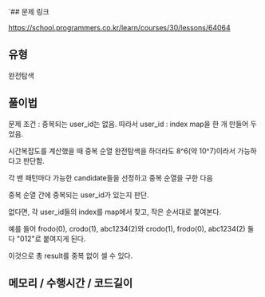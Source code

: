 `## 문제 링크

https://school.programmers.co.kr/learn/courses/30/lessons/64064

## 유형

완전탐색

## 풀이법

문제 조건 : 중복되는 user_id는 없음. 따라서 user_id : index map을 한 개 만들어 두었음.

시간복잡도를 계산했을 때 중복 순열 완전탐색을 하더라도 8^6(약 10^7)이라서 가능하다고 판단함.

각 밴 패턴마다 가능한 candidate들을 선정하고 중복 순열을 구한 다음

중복 순열 간에 중복되는 user_id가 있는지 판단.

없다면, 각 user_id들의 index를 map에서 찾고, 작은 순서대로 붙여본다.

예를 들어 frodo(0), crodo(1), abc1234(2)와 crodo(1), frodo(0), abc1234(2) 둘다 "012"로 붙여지게 된다.

이것으로 총 result를 중복 없이 셀 수 있다.


## 메모리 / 수행시간 / 코드길이